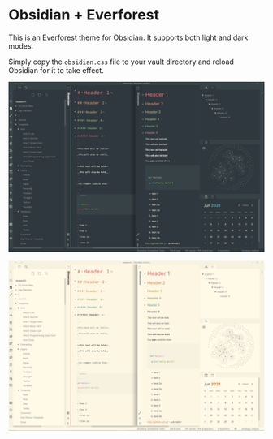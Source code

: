 # Obsidian + Everforest

This is an [Everforest](https://github.com/sainnhe/everforest) theme for
[Obsidian](https://obsidian.md). It supports both light and dark modes.

Simply copy the `obsidian.css` file to your vault directory and reload
Obsidian for it to take effect.

![](dark.png)

![](light.png)
